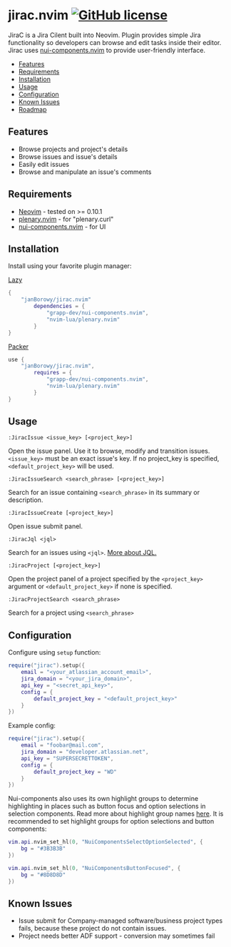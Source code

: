 # jirac.nvim [![GitHub license](https://img.shields.io/badge/license-MIT-blue.svg?style=flat-square)](https://github.com/your/your-project/blob/master/LICENSE)

JiraC is a Jira Cilent built into Neovim. Plugin provides simple Jira functionality so
developers can browse and edit tasks inside their editor. Jirac uses
[nui-components.nvim](https://github.com/grapp-dev/nui-components.nvim) to provide
user-friendly interface.

* [Features](#features)
* [Requirements](#requirements)
* [Installation](#installation)
* [Usage](#usage)
* [Configuration](#configuration)
* [Known Issues](#known-issues)
* [Roadmap](#roadmap)


## <a name="features">Features</a>
* Browse projects and project's details
* Browse issues and issue's details
* Easily edit issues
* Browse and manipulate an issue's comments

## <a name="requirements">Requirements</a>
* [Neovim](https://neovim.io/) - tested on >= 0.10.1
* [plenary.nvim](https://github.com/nvim-lua/plenary.nvim) - for "plenary.curl"
* [nui-components.nvim](https://github.com/grapp-dev/nui-components.nvim) - for UI

## <a name="installation">Installation</a>
Install using your favorite plugin manager:

[Lazy](https://github.com/folke/lazy.nvim)
```lua
{
    "janBorowy/jirac.nvim"
        dependencies = {
            "grapp-dev/nui-components.nvim",
            "nvim-lua/plenary.nvim"
        }
}
```

[Packer](https://github.com/wbthomason/packer.nvim)
```lua
use {
    "janBorowy/jirac.nvim",
        requires = {
            "grapp-dev/nui-components.nvim",
            "nvim-lua/plenary.nvim"
        }
}
```

## <a name="usage">Usage</a>

`:JiracIssue <issue_key> [<project_key>]`

Open the issue panel. Use it to browse, modify and transition issues.
`<issue_key>` must be an exact issue's key.
If no project_key is specified, `<default_project_key>` will be used.

`:JiracIssueSearch <search_phrase> [<project_key>]`

Search for an issue containing `<search_phrase>` in its summary or description.

`:JiracIssueCreate [<project_key>]`

Open issue submit panel.

`:JiracJql <jql>`

Search for an issues using `<jql>`. [More about JQL.](https://www.atlassian.com/software/jira/guides/jql/overview#what-is-jql)

`:JiracProject [<project_key>]`

Open the project panel of a project specified by the `<project_key>` argument or
`<default_project_key>` if none is specified.

`:JiracProjectSearch <search_phrase>`

Search for a project using `<search_phrase>`

## <a name="configuration">Configuration</a>

Configure using `setup` function:

```lua
require("jirac").setup({
    email = "<your_atlassian_account_email>",
    jira_domain = "<your_jira_domain>",
    api_key = "<secret_api_key>",
    config = {
        default_project_key = "<default_project_key>"
    }
})
```

Example config:

```lua
require("jirac").setup({
    email = "foobar@mail.com",
    jira_domain = "developer.atlassian.net",
    api_key = "SUPERSECRETTOKEN",
    config = {
        default_project_key = "WD"
    }
})
```

Nui-components also uses its own highlight groups to determine highlighting in places
such as button focus and option selections in selection components. Read more about
highlight group names [here](https://nui-components.grapp.dev/docs). It is recommended
to set highlight groups for option selections and button components:

```lua
vim.api.nvim_set_hl(0, "NuiComponentsSelectOptionSelected", {
    bg = "#3B3B3B"
})

vim.api.nvim_set_hl(0, "NuiComponentsButtonFocused", {
    bg = "#8D8D8D"
})
```


## <a name="known-issues">Known Issues</a>
- Issue submit for Company-managed software/business project types fails, because
these project do not contain issues.
- Project needs better ADF support - conversion may sometimes fail
